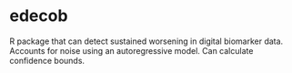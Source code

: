 # edecob

R package that can detect sustained worsening in digital biomarker data. Accounts for noise using an autoregressive model. Can calculate confidence bounds.
